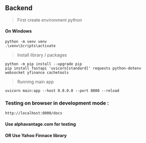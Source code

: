 ## Backend

> First create environment python

#### On Windows

```
python -m venv venv
.\venv\Scripts\activate
```

> Install library / packages

```
python -m pip install --upgrade pip
pip install fastapi 'uvicorn[standard]' requests python-dotenv websocket yfinance cachetools
```

> Running main app

```
uvicorn main:app --host 0.0.0.0 --port 8000 --reload
```

### Testing on browser in development mode :

```
http://localhost:8000/docs
```

#### Use alphavantage.com for testing

#### OR Use Yahoo Finnace library

